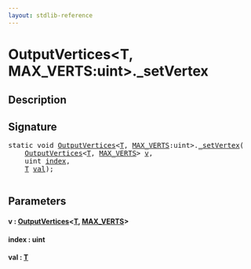 ```yaml
---
layout: stdlib-reference
---
```


# OutputVertices\<T, MAX\_VERTS:uint\>\.\_setVertex

## Description





## Signature 

<pre>
<span class='code_keyword'>static</span> <span class="code_keyword">void</span> <a href="index.html" class="code_type">OutputVertices</a>&lt;<a href="index.html#typeparam-T" class="code_type">T</a>, <a href="index.html#decl-MAX_VERTS" class="code_var">MAX_VERTS</a>:<span class="code_keyword">uint</span>&gt;.<a href="0setvertex-04.html">_setVertex</a>(
    <a href="index.html" class="code_type">OutputVertices</a>&lt;<a href="index.html#typeparam-T" class="code_type">T</a>, <a href="index.html#decl-MAX_VERTS" class="code_var">MAX_VERTS</a>&gt; <a href="0setvertex-04.html#decl-v" class="code_param">v</a>,
    <span class="code_keyword">uint</span> <a href="0setvertex-04.html#decl-index" class="code_param">index</a>,
    <a href="index.html#typeparam-T" class="code_type">T</a> <a href="0setvertex-04.html#decl-val" class="code_param">val</a>);

</pre>

## Parameters

####  <a id="decl-v"></a>v  : [OutputVertices](index)\<[T](index#typeparam-T), [MAX\_VERTS](index#decl-MAX_VERTS)\>
####  <a id="decl-index"></a>index  : uint
####  <a id="decl-val"></a>val  : [T](index#typeparam-T)

